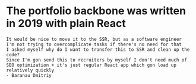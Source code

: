 # The portfolio backbone was written in 2019 with plain React

    It would be nice to move it to the SSR, but as a software engineer
    I'm not trying to overcomplicate tasks if there's no need for that
    I asked myself why do I want to transfer this to SSR and clean up the code?
    Since I'm gon send this to recruiters by myself I don't need much of SEO optimization + it's just regular React app which gon load up relatively quickly
    - Baranau Dmitriy
